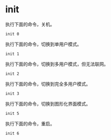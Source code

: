 # init

执行下面的命令，关机。

```
init 0
```

执行下面的命令，切换到单用户模式。

```
init 1
```

执行下面的命令，切换到多用户模式，但无法联网。

```
init 2
```

执行下面的命令，切换到完全多用户模式。

```
init 3
```

执行下面的命令，切换到图形化界面模式。

```
init 5
```

执行下面的命令，重启。

```
init 6
```

